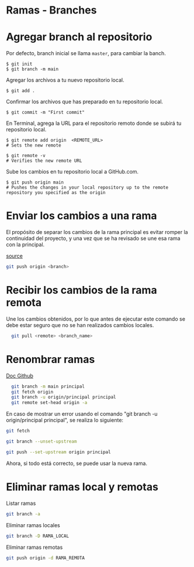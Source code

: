 # Ramas - Branches

# Agregar branch al repositorio 

Por defecto, branch inicial se llama `master`, para cambiar la banch.

```
$ git init
$ git branch -m main
```

Agregar los archivos a tu nuevo repositorio local.
```
$ git add .
```

Confirmar los archivos que has preparado en tu repositorio local.
```
$ git commit -m "First commit"
```

En Terminal, agrega la URL para el repositorio remoto donde se subirá tu repositorio local.
```
$ git remote add origin  <REMOTE_URL> 
# Sets the new remote

$ git remote -v
# Verifies the new remote URL
```

Sube los cambios en tu repositorio local a GitHub.com.
```
$ git push origin main
# Pushes the changes in your local repository up to the remote repository you specified as the origin
```

# Enviar los cambios a una rama

El propósito de separar los cambios de la rama principal es evitar romper la continuidad del proyecto, y una vez que se ha revisado se une esa rama con la principal.


[source](https://docs.github.com/es/get-started/using-git/pushing-commits-to-a-remote-repository)


```bash
git push origin <branch>
```



# Recibir los cambios de la rama remota

Une los cambios obtenidos, por lo que antes de ejecutar este comando se debe estar seguro que no se han realizados cambios locales.

```bash
  git pull <remote> <branch_name>
```



# Renombrar ramas

[Doc Github](https://docs.github.com/es/repositories/configuring-branches-and-merges-in-your-repository/managing-branches-in-your-repository/renaming-a-branch)

```bash
  git branch -m main principal
  git fetch origin
  git branch -u origin/principal principal
  git remote set-head origin -a
```


En caso de mostrar un error usando el comando "git branch -u origin/principal principal", se realiza lo siguiente:

```bash
git fetch

git branch --unset-upstream

git push --set-upstream origin principal
```


Ahora, si todo está correcto, se puede usar la nueva rama.


# Eliminar ramas local y remotas

Listar ramas

```bash
git branch -a
```

Eliminar ramas locales

```bash
git branch -D RAMA_LOCAL
```

Eliminar ramas remotas

```bash
git push origin -d RAMA_REMOTA
```


